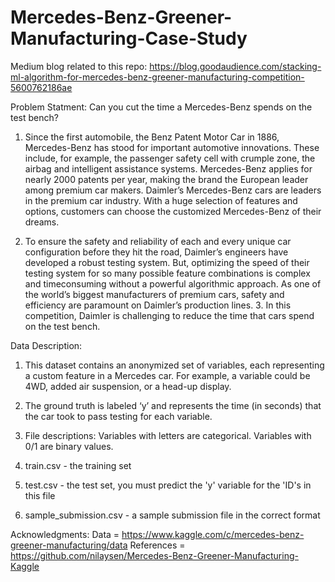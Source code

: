 # Mercedes-Benz-Greener-Manufacturing-Case-Study

Medium blog related to this repo: https://blog.goodaudience.com/stacking-ml-algorithm-for-mercedes-benz-greener-manufacturing-competition-5600762186ae

Problem Statment: Can you cut the time a Mercedes-Benz spends on the test bench? 
1. Since the first automobile, the Benz Patent Motor Car in 1886, Mercedes-Benz has stood for important automotive innovations. 
These include, for example, the passenger safety cell with crumple zone, the airbag and intelligent assistance systems. 
Mercedes-Benz applies for nearly 2000 patents per year, making the brand the European leader among premium car makers. 
Daimler’s Mercedes-Benz cars are leaders in the premium car industry. With a huge selection of features and options, customers can choose the customized Mercedes-Benz of their dreams. 

2. To ensure the safety and reliability of each and every unique car configuration before they hit the road, Daimler’s engineers have developed a robust testing system. But, optimizing the speed of their testing system for so many possible feature combinations is complex and timeconsuming without a powerful algorithmic approach. As one of the world’s biggest manufacturers of premium cars, safety and efficiency are paramount on Daimler’s production lines. 3. In this competition, Daimler is challenging to reduce the time that cars spend on the test bench.

Data Description: 
1. This dataset contains an anonymized set of variables, each representing a custom feature in a Mercedes car. 
For example, a variable could be 4WD, added air suspension, or a head-up display. 

2. The ground truth is labeled ‘y’ and represents the time (in seconds) that the car took to pass testing for each variable. 

3. File descriptions: Variables with letters are categorical. Variables with 0/1 are binary values. 

4. train.csv - the training set 

5. test.csv - the test set, you must predict the 'y' variable for the 'ID's in this file 

6. sample_submission.csv - a sample submission file in the correct format

Acknowledgments:
Data = https://www.kaggle.com/c/mercedes-benz-greener-manufacturing/data
References = https://github.com/nilaysen/Mercedes-Benz-Greener-Manufacturing-Kaggle
